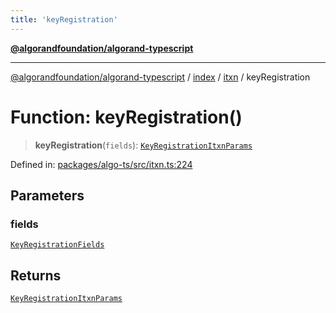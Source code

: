 ```yaml
---
title: 'keyRegistration'
---
```


[**@algorandfoundation/algorand-typescript**](../../../../README.md)

---

[@algorandfoundation/algorand-typescript](../../../../README.md) / [index](../../../README.md) / [itxn](../README.md) / keyRegistration

# Function: keyRegistration()

> **keyRegistration**(`fields`): [`KeyRegistrationItxnParams`](../interfaces/KeyRegistrationItxnParams.md)

Defined in: [packages/algo-ts/src/itxn.ts:224](https://github.com/algorandfoundation/puya-ts/blob/main/packages/algo-ts/src/itxn.ts#L224)

## Parameters

### fields

[`KeyRegistrationFields`](../interfaces/KeyRegistrationFields.md)

## Returns

[`KeyRegistrationItxnParams`](../interfaces/KeyRegistrationItxnParams.md)
